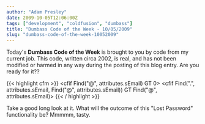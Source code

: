 ```yaml
---
author: "Adam Presley"
date: 2009-10-05T12:06:00Z
tags: ["development", "coldfusion", "dumbass"]
title: "Dumbass Code of the Week - 10/05/2009"
slug: "dumbass-code-of-the-week-10052009"
---
```


Today's **Dumbass Code of the Week** is brought to you by code from my
current job. This code, written circa 2002, is real, and has not been
modified or harmed in any way during the posting of this blog entry. Are
you ready for it??

{{< highlight cfm >}}
<cfif Find("@", attributes.sEmail) GT 0>
	<cfif Find(".", attributes.sEmail, Find("@", attributes.sEmail)) GT Find("@", attributes.sEmail)>
		<!--- Set the Message the user will see if the process does not succed. --->
		<cfset UserMessage = "<p>A password could not be found for the email address #attributes.sEmail#.</p>">
	<cfelse>
		<cfset attributes.sEmail = "Invalid Email Address">
		<cfset UserMessage = "<p>Invalid Email Address.</p>">
	</cfif>
<cfelse>
	<cfset attributes.sEmail = "Invalid Email Address">
	<cfset UserMessage = "<p>Invalid Email Address.</p>">
</cfif>
{{< / highlight >}}

Take a good long look at it. What will the outcome of this "Lost
Password" functionality be? Mmmmm, tasty.
